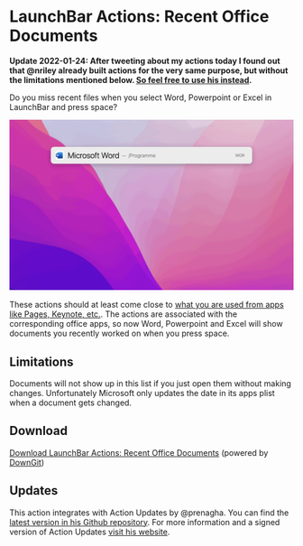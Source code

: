 # LaunchBar Actions: Recent Office Documents

**Update 2022-01-24: After tweeting about my actions today I found out that @nriley already built actions for the very same purpose, but without the limitations mentioned below. [So feel free to use his instead](https://github.com/nriley/LBOfficeMRU/releases).** 

Do you miss recent files when you select Word, Powerpoint or Excel in LaunchBar and press space? 

<img src="office_recent.gif" width="600"/> 

These actions should at least come close to [what you are used from apps like Pages, Keynote, etc.](https://youtu.be/lLZgKIthbOk?t=82). The actions are associated with the corresponding office apps, so now Word, Powerpoint and Excel will show documents you recently worked on when you press space.  

## Limitations 

Documents will not show up in this list if you just open them without making changes. Unfortunately Microsoft only updates the date in its apps plist when a document gets changed. 

## Download

[Download LaunchBar Actions: Recent Office Documents](https://minhaskamal.github.io/DownGit/#/home?url=https://github.com/Ptujec/LaunchBar/tree/master/Recent-Office-Documents) (powered by [DownGit](https://github.com/MinhasKamal/DownGit))

## Updates

This action integrates with Action Updates by @prenagha. You can find the [latest version in his Github repository](https://github.com/prenagha/launchbar). For more information and a signed version of Action Updates [visit his website](https://renaghan.com/launchbar/action-updates/).